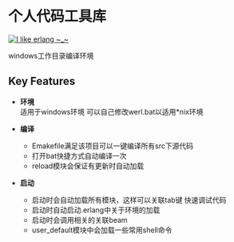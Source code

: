 个人代码工具库
======================

[![](https://avatars1.githubusercontent.com/u/16438074?s=400&u=a292238f2a02f58d5c6d8ad7a981757bdfd4a4d0&v=4  "I like erlang ~_~")](http://www.jianshu.com/u/7d378de6edfe)

windows工作目录编译环境

Key Features
-------------

- **环境**  
  适用于windows环境
  可以自己修改werl.bat以适用*nix环境
  
- **编译**
  - Emakefile满足该项目可以一键编译所有src下源代码
  - 打开bat快捷方式自动编译一次
  - reload模块会保证有更新时自动加载

- **启动**
  - 启动时会自动加载所有模块，这样可以关联tab键
  快速调试代码  
  - 启动时自动启动.erlang中关于环境的加载
  - 启动时会调用相关的关联beam
  - user_default模块中会加载一些常用shell命令


